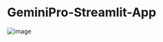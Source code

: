 # GeminiPro-Streamlit-App

![image](https://github.com/amzadb/GeminiPro-Streamlit-App/assets/11292254/4a38163b-9e3b-4603-b223-fdb1d9747f81)
